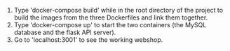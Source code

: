 1. Type 'docker-compose build' while in the root directory of the project to build the images from the three Dockerfiles and link them together.
2. Type 'docker-compose up' to start the two containers (the MySQL database and the flask API server).
3. Go to 'localhost:3001' to see the working webshop.

